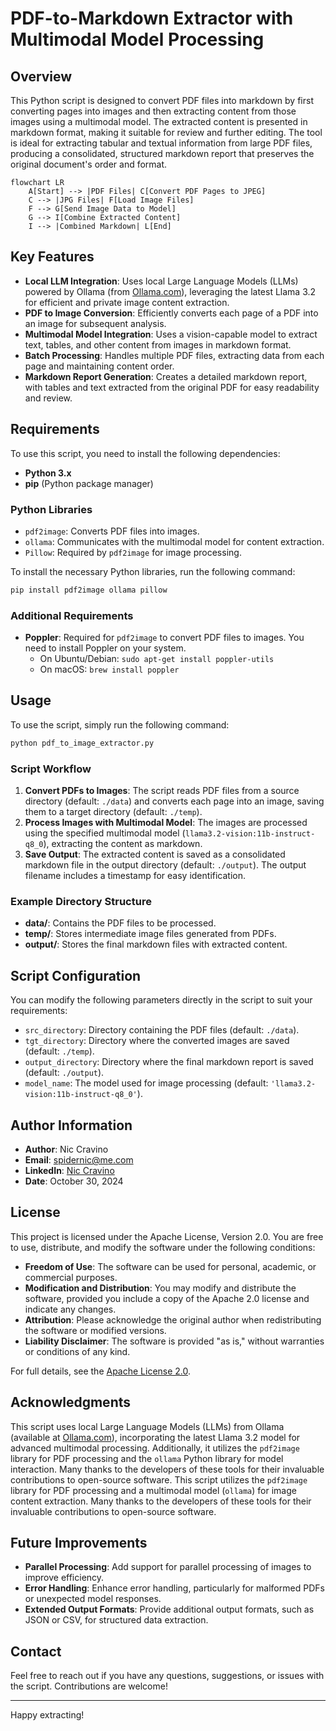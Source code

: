 # PDF-to-Markdown Extractor with Multimodal Model Processing

## Overview
This Python script is designed to convert PDF files into markdown by first converting pages into images and then extracting content from those images using a multimodal model. The extracted content is presented in markdown format, making it suitable for review and further editing. The tool is ideal for extracting tabular and textual information from large PDF files, producing a consolidated, structured markdown report that preserves the original document's order and format.

```mermaid
flowchart LR
    A[Start] --> |PDF Files| C[Convert PDF Pages to JPEG]
    C --> |JPG Files| F[Load Image Files]
    F --> G[Send Image Data to Model]
    G --> I[Combine Extracted Content]
    I --> |Combined Markdown| L[End]
```
## Key Features
- **Local LLM Integration**: Uses local Large Language Models (LLMs) powered by Ollama (from [Ollama.com](https://ollama.com)), leveraging the latest Llama 3.2 for efficient and private image content extraction.
- **PDF to Image Conversion**: Efficiently converts each page of a PDF into an image for subsequent analysis.
- **Multimodal Model Integration**: Uses a vision-capable model to extract text, tables, and other content from images in markdown format.
- **Batch Processing**: Handles multiple PDF files, extracting data from each page and maintaining content order.
- **Markdown Report Generation**: Creates a detailed markdown report, with tables and text extracted from the original PDF for easy readability and review.

## Requirements
To use this script, you need to install the following dependencies:

- **Python 3.x**
- **pip** (Python package manager)

### Python Libraries
- `pdf2image`: Converts PDF files into images.
- `ollama`: Communicates with the multimodal model for content extraction.
- `Pillow`: Required by `pdf2image` for image processing.

To install the necessary Python libraries, run the following command:
```sh
pip install pdf2image ollama pillow
```

### Additional Requirements
- **Poppler**: Required for `pdf2image` to convert PDF files to images. You need to install Poppler on your system.
  - On Ubuntu/Debian: `sudo apt-get install poppler-utils`
  - On macOS: `brew install poppler`

## Usage
To use the script, simply run the following command:

```sh
python pdf_to_image_extractor.py
```

### Script Workflow
1. **Convert PDFs to Images**: The script reads PDF files from a source directory (default: `./data`) and converts each page into an image, saving them to a target directory (default: `./temp`).
2. **Process Images with Multimodal Model**: The images are processed using the specified multimodal model (`llama3.2-vision:11b-instruct-q8_0`), extracting the content as markdown.
3. **Save Output**: The extracted content is saved as a consolidated markdown file in the output directory (default: `./output`). The output filename includes a timestamp for easy identification.

### Example Directory Structure
- **data/**: Contains the PDF files to be processed.
- **temp/**: Stores intermediate image files generated from PDFs.
- **output/**: Stores the final markdown files with extracted content.

## Script Configuration
You can modify the following parameters directly in the script to suit your requirements:
- `src_directory`: Directory containing the PDF files (default: `./data`).
- `tgt_directory`: Directory where the converted images are saved (default: `./temp`).
- `output_directory`: Directory where the final markdown report is saved (default: `./output`).
- `model_name`: The model used for image processing (default: `'llama3.2-vision:11b-instruct-q8_0'`).

## Author Information
- **Author**: Nic Cravino
- **Email**: [spidernic@me.com](mailto:spidernic@me.com) 
- **LinkedIn**: [Nic Cravino](https://www.linkedin.com/in/nic-cravino)
- **Date**: October 30, 2024

## License
This project is licensed under the Apache License, Version 2.0. You are free to use, distribute, and modify the software under the following conditions:

- **Freedom of Use**: The software can be used for personal, academic, or commercial purposes.
- **Modification and Distribution**: You may modify and distribute the software, provided you include a copy of the Apache 2.0 license and indicate any changes.
- **Attribution**: Please acknowledge the original author when redistributing the software or modified versions.
- **Liability Disclaimer**: The software is provided "as is," without warranties or conditions of any kind.

For full details, see the [Apache License 2.0](https://www.apache.org/licenses/LICENSE-2.0).

## Acknowledgments
This script uses local Large Language Models (LLMs) from Ollama (available at [Ollama.com](https://ollama.com)), incorporating the latest Llama 3.2 model for advanced multimodal processing. Additionally, it utilizes the `pdf2image` library for PDF processing and the `ollama` Python library for model interaction. Many thanks to the developers of these tools for their invaluable contributions to open-source software.
This script utilizes the `pdf2image` library for PDF processing and a multimodal model (`ollama`) for image content extraction. Many thanks to the developers of these tools for their invaluable contributions to open-source software.

## Future Improvements
- **Parallel Processing**: Add support for parallel processing of images to improve efficiency.
- **Error Handling**: Enhance error handling, particularly for malformed PDFs or unexpected model responses.
- **Extended Output Formats**: Provide additional output formats, such as JSON or CSV, for structured data extraction.

## Contact
Feel free to reach out if you have any questions, suggestions, or issues with the script. Contributions are welcome!

---

Happy extracting!

